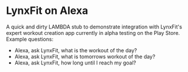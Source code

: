 # LynxFit on Alexa
A quick and dirty LAMBDA stub to demonstrate integration with LynxFit's expert workout creation app currently in alpha testing on the Play Store.  Example questions:

* Alexa, ask LynxFit, what is the workout of the day?
* Alexa, ask LynxFit, what is tomorrows workout of the day?
* Alexa, ask LynxFit, how long until I reach my goal?

